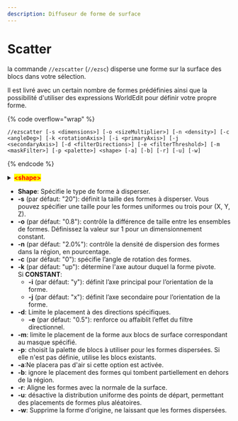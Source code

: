 ```yaml
---
description: Diffuseur de forme de surface
---
```


# Scatter

la commande `//ezscatter` (`//ezsc`)  disperse une forme sur la surface des blocs dans votre sélection.

Il est livré avec un certain nombre de formes prédéfinies ainsi que la possibilité d'utiliser des expressions WorldEdit pour définir votre propre forme.

{% code overflow="wrap" %}
```
//ezscatter [-s <dimensions>] [-o <sizeMultiplier>] [-n <density>] [-c <angleDeg>] [-k <rotationAxis>] [-i <primaryAxis>] [-j <secondaryAxis>] [-d <filterDirections>] [-e <filterThreshold>] [-m <maskFilter>] [-p <palette>] <shape> [-a] [-b] [-r] [-u] [-w]
```
{% endcode %}

<details>

<summary><mark style="color:red;"><strong>&#x3C;shape></strong></mark></summary>

**Formes actuelles**

_Des paramètres supplémentaires sont indiqués entre parenthèses après une forme._

* bean
* cube
* curl
* cylinder
* ellipsoid
* fur
* leaf
* lemon
* onion
* polygon(*cotés*)
* pyramid(*cotés*)
* spike
* supersphere(*exposant*)
* tetrahedron
* torus(*épaisseur*)

En plus de cela, vous pouvez également définir votre propre forme avec une expression WorldEdit

**`Expression;<expression>`**
or
**`Expr;<expression>`**

Par exemple, cette expression créera des spirales :\
`//ezsc expr;x+=sin(2*pi*y)/2;z+=cos(2*pi*y)/2;x*x+z*z<0.3^2`



</details>

* **Shape**:  Spécifie le type de forme à disperser.
* **-s** (par défaut: "20"): définit la taille des formes à disperser. Vous pouvez spécifier une taille pour les formes uniformes ou trois pour (X, Y, Z).
* **-o** (par défaut: "0.8"): contrôle la différence de taille entre les ensembles de formes. Définissez la valeur sur 1 pour un dimensionnement constant.
* **-n** (par défaut: "2.0%"):  contrôle la densité de dispersion des formes dans la région, en pourcentage.
* **-c** (par défaut: "0"):  spécifie l’angle de rotation des formes.
* **-k** (par défaut: "up"): détermine l'axe autour duquel la forme pivote.\
  Si **CONSTANT**:
  * **-i** (par défaut: "y"): définit l’axe principal pour l’orientation de la forme.
  * **-j** (par défaut: "x"): définit l’axe secondaire pour l’orientation de la forme.
* **-d**:  Limite le placement à des directions spécifiques.
  * **-e** (par défaut: "0.5"): renforce ou affaiblit l’effet du filtre directionnel.
* **-m**:  limite le placement de la forme aux blocs de surface correspondant au masque spécifié.
* **-p**:  choisit la palette de blocs à utiliser pour les formes dispersées. Si elle n'est pas définie, utilise les blocs existants.
* **-a**:Ne placera pas d'air si cette option est activée.
* **-b**: ignore le placement des formes qui tombent partiellement en dehors de la région.
* **-r**: Aligne les formes avec la normale de la surface.
* **-u**: désactive la distribution uniforme des points de départ, permettant des placements de formes plus aléatoires.
* **-w**: Supprime la forme d'origine, ne laissant que les formes dispersées.
